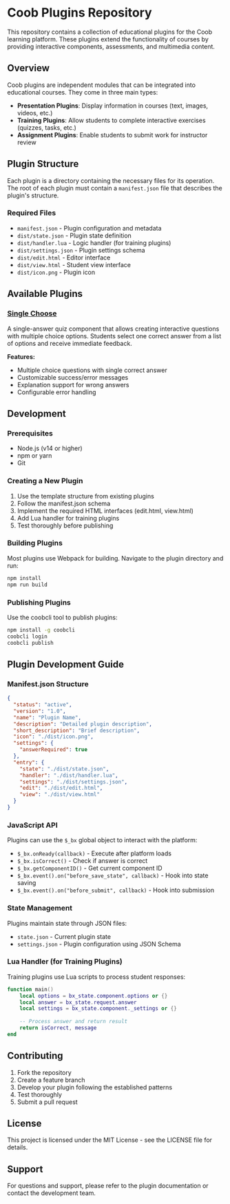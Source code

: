 # Coob Plugins Repository

This repository contains a collection of educational plugins for the Coob learning platform. These plugins extend the functionality of courses by providing interactive components, assessments, and multimedia content.

## Overview

Coob plugins are independent modules that can be integrated into educational courses. They come in three main types:

- **Presentation Plugins**: Display information in courses (text, images, videos, etc.)
- **Training Plugins**: Allow students to complete interactive exercises (quizzes, tasks, etc.)
- **Assignment Plugins**: Enable students to submit work for instructor review

## Plugin Structure

Each plugin is a directory containing the necessary files for its operation. The root of each plugin must contain a `manifest.json` file that describes the plugin's structure.

### Required Files

- `manifest.json` - Plugin configuration and metadata
- `dist/state.json` - Plugin state definition
- `dist/handler.lua` - Logic handler (for training plugins)
- `dist/settings.json` - Plugin settings schema
- `dist/edit.html` - Editor interface
- `dist/view.html` - Student view interface
- `dist/icon.png` - Plugin icon

## Available Plugins

### [Single Choose](./plugins/singlechoose/)
A single-answer quiz component that allows creating interactive questions with multiple choice options. Students select one correct answer from a list of options and receive immediate feedback.

**Features:**
- Multiple choice questions with single correct answer
- Customizable success/error messages
- Explanation support for wrong answers
- Configurable error handling

## Development

### Prerequisites

- Node.js (v14 or higher)
- npm or yarn
- Git

### Creating a New Plugin

1. Use the template structure from existing plugins
2. Follow the manifest.json schema
3. Implement the required HTML interfaces (edit.html, view.html)
4. Add Lua handler for training plugins
5. Test thoroughly before publishing

### Building Plugins

Most plugins use Webpack for building. Navigate to the plugin directory and run:

```bash
npm install
npm run build
```

### Publishing Plugins

Use the coobcli tool to publish plugins:

```bash
npm install -g coobcli
coobcli login
coobcli publish
```

## Plugin Development Guide

### Manifest.json Structure

```json
{
  "status": "active",
  "version": "1.0",
  "name": "Plugin Name",
  "description": "Detailed plugin description",
  "short_description": "Brief description",
  "icon": "./dist/icon.png",
  "settings": {
    "answerRequired": true
  },
  "entry": {
    "state": "./dist/state.json",
    "handler": "./dist/handler.lua",
    "settings": "./dist/settings.json",
    "edit": "./dist/edit.html",
    "view": "./dist/view.html"
  }
}
```

### JavaScript API

Plugins can use the `$_bx` global object to interact with the platform:

- `$_bx.onReady(callback)` - Execute after platform loads
- `$_bx.isCorrect()` - Check if answer is correct
- `$_bx.getComponentID()` - Get current component ID
- `$_bx.event().on("before_save_state", callback)` - Hook into state saving
- `$_bx.event().on("before_submit", callback)` - Hook into submission

### State Management

Plugins maintain state through JSON files:
- `state.json` - Current plugin state
- `settings.json` - Plugin configuration using JSON Schema

### Lua Handler (for Training Plugins)

Training plugins use Lua scripts to process student responses:

```lua
function main()
    local options = bx_state.component.options or {}
    local answer = bx_state.request.answer
    local settings = bx_state.component._settings or {}
    
    -- Process answer and return result
    return isCorrect, message
end
```

## Contributing

1. Fork the repository
2. Create a feature branch
3. Develop your plugin following the established patterns
4. Test thoroughly
5. Submit a pull request

## License

This project is licensed under the MIT License - see the LICENSE file for details.

## Support

For questions and support, please refer to the plugin documentation or contact the development team.
